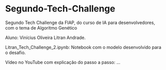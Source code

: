 # Segundo-Tech-Challenge
Segundo Tech Challenge da FIAP, do curso de IA para desenvolvedores, com o tema de Algoritmo Genético

Aluno: Vinícius Oliveira Litran Andrade.

Litran_Tech_Challenge_2.ipynb: Notebook com o modelo desenvolvido para o desafio.

Vídeo no YouTube com explicação do passo a passo: ...
